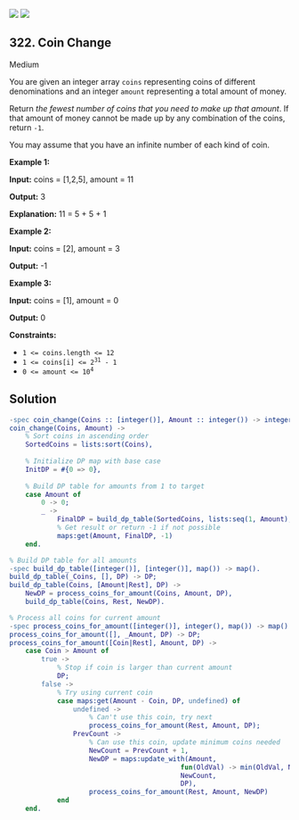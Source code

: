 [![](https://img.shields.io/github/stars/javadev/LeetCode-in-All?label=Stars&style=flat-square)](https://github.com/javadev/LeetCode-in-All)
[![](https://img.shields.io/github/forks/javadev/LeetCode-in-All?label=Fork%20me%20on%20GitHub%20&style=flat-square)](https://github.com/javadev/LeetCode-in-All/fork)

## 322\. Coin Change

Medium

You are given an integer array `coins` representing coins of different denominations and an integer `amount` representing a total amount of money.

Return _the fewest number of coins that you need to make up that amount_. If that amount of money cannot be made up by any combination of the coins, return `-1`.

You may assume that you have an infinite number of each kind of coin.

**Example 1:**

**Input:** coins = [1,2,5], amount = 11

**Output:** 3

**Explanation:** 11 = 5 + 5 + 1

**Example 2:**

**Input:** coins = [2], amount = 3

**Output:** -1

**Example 3:**

**Input:** coins = [1], amount = 0

**Output:** 0

**Constraints:**

*   `1 <= coins.length <= 12`
*   <code>1 <= coins[i] <= 2<sup>31</sup> - 1</code>
*   <code>0 <= amount <= 10<sup>4</sup></code>

## Solution

```erlang
-spec coin_change(Coins :: [integer()], Amount :: integer()) -> integer().
coin_change(Coins, Amount) ->
    % Sort coins in ascending order
    SortedCoins = lists:sort(Coins),
    
    % Initialize DP map with base case
    InitDP = #{0 => 0},
    
    % Build DP table for amounts from 1 to target
    case Amount of
        0 -> 0;
        _ ->
            FinalDP = build_dp_table(SortedCoins, lists:seq(1, Amount), InitDP),
            % Get result or return -1 if not possible
            maps:get(Amount, FinalDP, -1)
    end.

% Build DP table for all amounts
-spec build_dp_table([integer()], [integer()], map()) -> map().
build_dp_table(_Coins, [], DP) -> DP;
build_dp_table(Coins, [Amount|Rest], DP) ->
    NewDP = process_coins_for_amount(Coins, Amount, DP),
    build_dp_table(Coins, Rest, NewDP).

% Process all coins for current amount
-spec process_coins_for_amount([integer()], integer(), map()) -> map().
process_coins_for_amount([], _Amount, DP) -> DP;
process_coins_for_amount([Coin|Rest], Amount, DP) ->
    case Coin > Amount of
        true ->
            % Stop if coin is larger than current amount
            DP;
        false ->
            % Try using current coin
            case maps:get(Amount - Coin, DP, undefined) of
                undefined ->
                    % Can't use this coin, try next
                    process_coins_for_amount(Rest, Amount, DP);
                PrevCount ->
                    % Can use this coin, update minimum coins needed
                    NewCount = PrevCount + 1,
                    NewDP = maps:update_with(Amount, 
                                           fun(OldVal) -> min(OldVal, NewCount) end,
                                           NewCount, 
                                           DP),
                    process_coins_for_amount(Rest, Amount, NewDP)
            end
    end.
```
